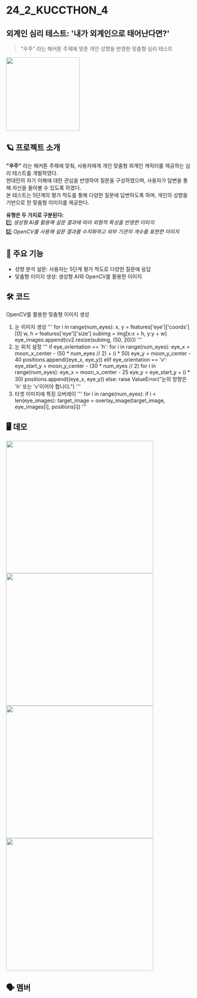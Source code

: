 # 24_2_KUCCTHON_4
## 외계인 심리 테스트: '내가 외계인으로 태어난다면?'
> "우주" 라는 해커톤 주제에 맞춘 개인 성향을 반영한 맞춤형 심리 테스트
<img src="https://github.com/user-attachments/assets/3af01b2e-9d48-4d4a-b0da-54a75b230bfd" width="200" height="200"/>

## 🪐 프로젝트 소개
**"우주"** 라는 해커톤 주제에 맞춰, 사용자에게 개인 맞춤형 외계인 캐릭터를 제공하는 심리 테스트를 개발하였다.<br/>
현대인의 자기 이해에 대한 관심을 반영하여 질문을 구성하였으며, 사용자가 답변을 통해 자신을 돌아볼 수 있도록 하였다.<br/>
본 테스트는 5단계의 평가 척도를 통해 다양한 질문에 답변하도록 하며, 개인의 성향을 기반으로 한 맞춤형 이미지를 제공한다.<br/>

**유형은 두 가지로 구분된다:**<br/>
1️⃣ *생성형 AI를 활용해 설문 결과에 따라 외형적 특성을 반영한 이미지*<br/>
2️⃣ *OpenCV를 사용해 설문 결과를 수치화하고 외부 기관의 개수를 표현한 이미지*

## 🚀 주요 기능

- 성향 분석 설문: 사용자는 5단계 평가 척도로 다양한 질문에 응답<br/>
- 맞춤형 이미지 생성: 생성형 AI와 OpenCV를 활용한 이미지

## 🛠 코드
OpenCV를 활용한 맞춤형 이미지 생성
1. 눈 이미지 생성
'''
for i in range(num_eyes):
    x, y = features['eye']['coords'][0]
    w, h = features['eye']['size']
    subimg = img[x:x + h, y:y + w]
    eye_images.append(cv2.resize(subimg, (50, 20)))
'''
2. 눈 위치 설정
'''
if eye_orientation == 'h':
    for i in range(num_eyes):
        eye_x = moon_x_center - (50 * num_eyes // 2) + (i * 50)
        eye_y = moon_y_center - 40
        positions.append((eye_x, eye_y))
    elif eye_orientation == 'v':
      eye_start_y = moon_y_center - (30 * num_eyes // 2)
      for i in range(num_eyes):
        eye_x = moon_x_center - 25
        eye_y = eye_start_y + (i * 30)
        positions.append((eye_x, eye_y))
    else:
      raise ValueError("눈의 방향은 'h' 또는 'v'이어야 합니다.")
'''
3. 타겟 이미지에 특징 오버레이
'''
for i in range(num_eyes):
    if i < len(eye_images):
        target_image = overlay_image(target_image, eye_images[i], positions[i])
'''
## 🖥 데모
<img src="https://github.com/user-attachments/assets/2e8e3656-79bb-4070-9dde-2201e95863b8" width="400" height="360"/>
<img src="https://github.com/user-attachments/assets/7db6880b-22a6-49f6-9a72-fb772c84b1f3" width="400" height="360"/>
<img src="https://github.com/user-attachments/assets/b926378b-c07f-4afc-91e3-679bf2953bb1" width="400" height="360"/>
<img src="https://github.com/user-attachments/assets/6552b6ed-7805-42c1-8d97-7669fe165fe1" width="400" height="360"/>



## 🗣 멤버
